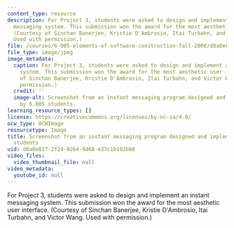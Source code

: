 ```yaml
---
content_type: resource
description: For Project 3, students were asked to design and implement an instant
  messaging system. This submission won the award for the most aesthetic user interface.
  (Courtesy of Sinchan Banerjee, Kristie D'Ambrosio, Itai Turbahn, and Victor Wang.
  Used with permission.)
file: /courses/6-005-elements-of-software-construction-fall-2008/d8a8e8172f2492649d68e37c1b102bb0_6-005f08.jpg
file_type: image/jpeg
image_metadata:
  caption: For Project 3, students were asked to design and implement an instant messaging
    system. This submission won the award for the most aesthetic user interface. (Courtesy
    of Sinchan Banerjee, Kristie D'Ambrosio, Itai Turbahn, and Victor Wang. Used with
    permission.)
  credit: ''
  image-alt: Screenshot from an instant messaging program designed and implemented
    by 6.005 students.
learning_resource_types: []
license: https://creativecommons.org/licenses/by-nc-sa/4.0/
ocw_type: OCWImage
resourcetype: Image
title: Screenshot from an instant messaging program designed and implemented by 6.005
  students
uid: d8a8e817-2f24-9264-9d68-e37c1b102bb0
video_files:
  video_thumbnail_file: null
video_metadata:
  youtube_id: null
---
```

For Project 3, students were asked to design and implement an instant messaging system. This submission won the award for the most aesthetic user interface. (Courtesy of Sinchan Banerjee, Kristie D'Ambrosio, Itai Turbahn, and Victor Wang. Used with permission.)